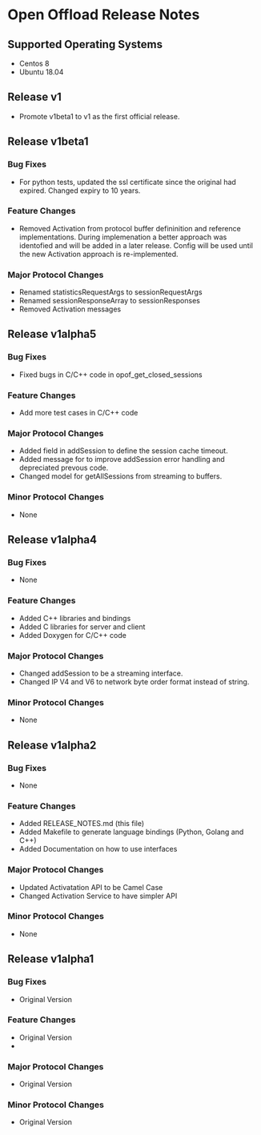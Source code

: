 # Open Offload Release Notes

## Supported Operating Systems

* Centos 8
* Ubuntu 18.04

## Release v1

-  Promote v1beta1 to v1 as the first official release.


## Release v1beta1

### Bug Fixes

- For python tests, updated the ssl certificate since the original had expired. Changed expiry to 10 years.

### Feature Changes

- Removed Activation from protocol buffer defininition and reference implementations.  During implemenation a better approach was 
  identofied and will be added in a later release. Config will be used until the new Activation approach is re-implemented.

### Major Protocol Changes

- Renamed statisticsRequestArgs to sessionRequestArgs
- Renamed sessionResponseArray to sessionResponses
- Removed Activation messages


## Release v1alpha5

### Bug Fixes

- Fixed bugs in C/C++ code in opof_get_closed_sessions

### Feature Changes

- Add more test cases in C/C++ code

### Major Protocol Changes

- Added field in addSession to define the session cache timeout.
- Added message for to improve addSession error handling and depreciated prevous code.
- Changed model for getAllSessions from streaming to buffers.

### Minor Protocol Changes

- None 

## Release v1alpha4

### Bug Fixes

- None

### Feature Changes

- Added C++ libraries and bindings
- Added C libraries for server and client
- Added Doxygen for C/C++ code

### Major Protocol Changes

- Changed addSession to be a streaming interface.
- Changed IP V4 and V6 to network byte order format instead of string.

### Minor Protocol Changes

- None 

## Release v1alpha2

### Bug Fixes

- None

### Feature Changes

- Added RELEASE_NOTES.md (this file)
- Added Makefile to generate language bindings (Python, Golang and C++)
- Added Documentation on how to use interfaces

### Major Protocol Changes

- Updated Activatation API to be Camel Case
- Changed Activation Service to have simpler API

### Minor Protocol Changes

- None

## Release v1alpha1

### Bug Fixes

- Original Version

### Feature Changes

- Original Version
-
### Major Protocol Changes

- Original Version

### Minor Protocol Changes

- Original Version

